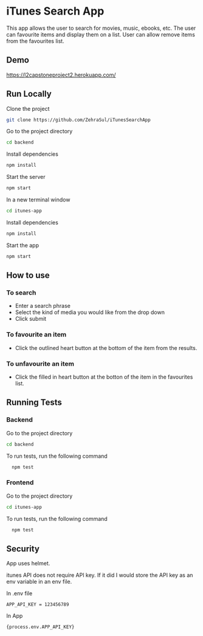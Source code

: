 
# iTunes Search App

This app allows the user to search for movies, music, ebooks, etc. The user can favourite items and display them on a list. User can allow remove items from the favourites list.


## Demo

https://l2capstoneproject2.herokuapp.com/


## Run Locally

Clone the project

```bash
git clone https://github.com/ZehraSul/iTunesSearchApp
```

Go to the project directory

```bash
cd backend
```

Install dependencies

```bash
npm install
```

Start the server

```bash
npm start
```

In a new terminal window
```bash
cd itunes-app
```

Install dependencies
```bash
npm install
```

Start the app
```bash
npm start
```

## How to use

### To search
- Enter a search phrase
- Select the kind of media you would like from the drop down
- Click submit

### To favourite an item
- Click the outlined heart button at the bottom of the item from the results.

### To unfavourite an item
- Click the filled in heart button at the botton of the item in the favourites list.
## Running Tests 
### Backend

Go to the project directory
```bash
cd backend
```

To run tests, run the following command

```bash
  npm test
```


### Frontend

Go to the project directory
```bash
cd itunes-app
```

To run tests, run the following command

```bash
  npm test
```

## Security

App uses helmet.

itunes API does not require API key. If it did I would store the API key as an env variable in an env file.

In .env file
```
APP_API_KEY = 123456789
```

In App
```
{process.env.APP_API_KEY}
```
